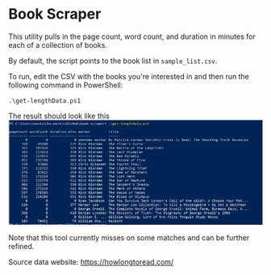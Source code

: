 # Book Scraper

This utility pulls in the page count, word count, and duration in minutes for each of a collection of books.

By default, the script points to the book list in `sample_list.csv`.

To run, edit the CSV with the books you're interested in and then run the following command in PowerShell:
```
.\get-lengthData.ps1
```
The result should look like this
![A demonstration of the output when the script is run.  A table of PSCustomObjects is shown providing the data for each book in the table. Fields printed for each entry are: pageCount, wordCount, duration_mins, author, title](./doc/sample_run.PNG)

Note that this tool currently misses on some matches and can be further refined.

Source data website: https://howlongtoread.com/
